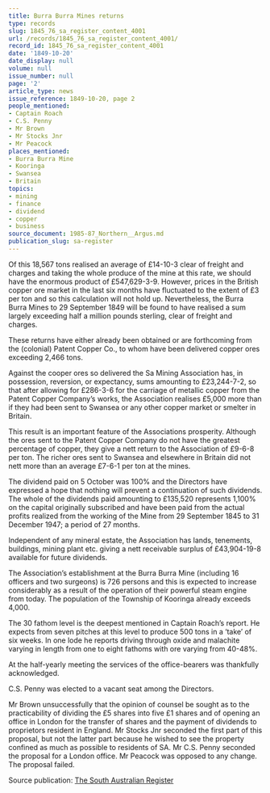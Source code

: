 ```yaml
---
title: Burra Burra Mines returns
type: records
slug: 1845_76_sa_register_content_4001
url: /records/1845_76_sa_register_content_4001/
record_id: 1845_76_sa_register_content_4001
date: '1849-10-20'
date_display: null
volume: null
issue_number: null
page: '2'
article_type: news
issue_reference: 1849-10-20, page 2
people_mentioned:
- Captain Roach
- C.S. Penny
- Mr Brown
- Mr Stocks Jnr
- Mr Peacock
places_mentioned:
- Burra Burra Mine
- Kooringa
- Swansea
- Britain
topics:
- mining
- finance
- dividend
- copper
- business
source_document: 1985-87_Northern__Argus.md
publication_slug: sa-register
---
```


Of this 18,567 tons realised an average of £14-10-3 clear of freight and charges and taking the whole produce of the mine at this rate, we should have the enormous product of £547,629-3-9.  However, prices in the British copper ore market in the last six months have fluctuated to the extent of £3 per ton and so this calculation will not hold up.  Nevertheless, the Burra Burra Mines to 29 September 1849 will be found to have realised a sum largely exceeding half a million pounds sterling, clear of freight and charges.

These returns have either already been obtained or are forthcoming from the (colonial) Patent Copper Co., to whom have been delivered copper ores exceeding 2,466 tons.

Against the cooper ores so delivered the Sa Mining Association has, in possession, reversion, or expectancy, sums amounting to £23,244-7-2, so that after allowing for £286-3-6 for the carriage of metallic copper from the Patent Copper Company’s works, the Association realises £5,000 more than if they had been sent to Swansea or any other copper market or smelter in Britain.

This result is an important feature of the Associations prosperity.  Although the ores sent to the Patent Copper Company do not have the greatest percentage of copper, they give a nett return to the Association of £9-6-8 per ton.  The richer ores sent to Swansea and elsewhere in Britain did not nett more than an average £7-6-1 per ton at the mines.

The dividend paid on 5 October was 100% and the Directors have expressed a hope that nothing will prevent a continuation of such dividends.  The whole of the dividends paid amounting to £135,520 represents 1,100% on the capital originally subscribed and have been paid from the actual profits realized from the working of the Mine from 29 September 1845 to 31 December 1947; a period of 27 months.

Independent of any mineral estate, the Association has lands, tenements, buildings, mining plant etc. giving a nett receivable surplus of £43,904-19-8 available for future dividends.

The Association’s establishment at the Burra Burra Mine (including 16 officers and two surgeons) is 726 persons and this is expected to increase considerably as a result of the operation of their powerful steam engine from today.  The population of the Township of Kooringa already exceeds 4,000.

The 30 fathom level is the deepest mentioned in Captain Roach’s report.  He expects from seven pitches at this level to produce 500 tons in a ‘take’ of six weeks.  In one lode he reports driving through oxide and malachite varying in length from one to eight fathoms with ore varying from 40-48%.

At the half-yearly meeting the services of the office-bearers was thankfully acknowledged.

C.S. Penny was elected to a vacant seat among the Directors.

Mr Brown unsuccessfully that the opinion of counsel be sought as to the practicability of dividing the £5 shares into five £1 shares and of opening an office in London for the transfer of shares and the payment of dividends to proprietors resident in England.  Mr Stocks Jnr seconded the first part of this proposal, but not the latter part because he wished to see the property confined as much as possible to residents of SA.   Mr C.S. Penny seconded the proposal for a London office.  Mr Peacock was opposed to any change.  The proposal failed.

Source publication: [The South Australian Register](/publications/sa-register/)
